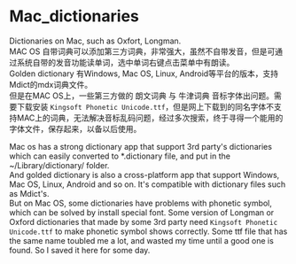 # Mac_dictionaries
Dictionaries on Mac, such as Oxfort, Longman.   
MAC OS 自带词典可以添加第三方词典，非常强大，虽然不自带发音，但是可通过系统自带的发音功能读单词，选中单词右键点击菜单中有朗读。  
Golden dictionary 有Windows, Mac OS, Linux, Android等平台的版本，支持Mdict的mdx词典文件。    
但是在MAC OS上，一些第三方做的 朗文词典 与 牛津词典 音标字体出问题。需要下载安装 `Kingsoft Phonetic Unicode.ttf`，但是网上下载到的同名字体不支持MAC上的词典，无法解决音标乱码问题，经过多次搜索，终于寻得一个能用的字体文件，保存起来，以备以后使用。    



Mac os has a strong dictionary app that support 3rd party's dictionaries which can easily converted to *.dictionary file, and put in the ~/Library/dictionary/ folder.   
And golded dictionary is also a cross-platform app that support Windows, Mac OS, Linux, Android and so on. It's compatible with dictionary files such as Mdict's.   
But on Mac OS, some dictionaries have problems with phonetic symbol, which can be solved by install special font. Some version of Longman or Oxford dictionaries that made by some 3rd party need `Kingsoft Phonetic Unicode.ttf` to make phonetic symbol shows correctly. Some ttf file that has the same name toubled me a lot, and wasted my time until a good one is found. So I saved it here for some day.   
